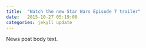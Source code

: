 ```yaml
---
title:  "Watch the new Star Wars Episode 7 trailer"
date:   2015-10-27 05:19:00
categories: jekyll update
---
```


News post body text.